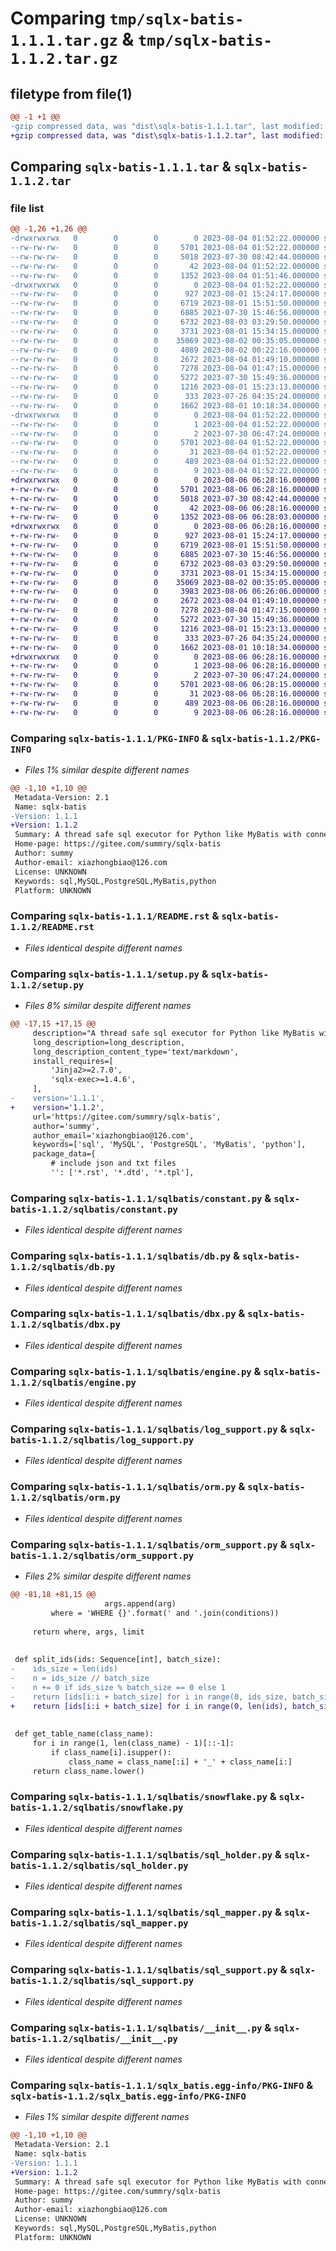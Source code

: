 # Comparing `tmp/sqlx-batis-1.1.1.tar.gz` & `tmp/sqlx-batis-1.1.2.tar.gz`

## filetype from file(1)

```diff
@@ -1 +1 @@
-gzip compressed data, was "dist\sqlx-batis-1.1.1.tar", last modified: Fri Aug  4 01:52:22 2023, max compression
+gzip compressed data, was "dist\sqlx-batis-1.1.2.tar", last modified: Sun Aug  6 06:28:16 2023, max compression
```

## Comparing `sqlx-batis-1.1.1.tar` & `sqlx-batis-1.1.2.tar`

### file list

```diff
@@ -1,26 +1,26 @@
-drwxrwxrwx   0        0        0        0 2023-08-04 01:52:22.000000 sqlx-batis-1.1.1/
--rw-rw-rw-   0        0        0     5701 2023-08-04 01:52:22.000000 sqlx-batis-1.1.1/PKG-INFO
--rw-rw-rw-   0        0        0     5018 2023-07-30 08:42:44.000000 sqlx-batis-1.1.1/README.rst
--rw-rw-rw-   0        0        0       42 2023-08-04 01:52:22.000000 sqlx-batis-1.1.1/setup.cfg
--rw-rw-rw-   0        0        0     1352 2023-08-04 01:51:46.000000 sqlx-batis-1.1.1/setup.py
-drwxrwxrwx   0        0        0        0 2023-08-04 01:52:22.000000 sqlx-batis-1.1.1/sqlbatis/
--rw-rw-rw-   0        0        0      927 2023-08-01 15:24:17.000000 sqlx-batis-1.1.1/sqlbatis/constant.py
--rw-rw-rw-   0        0        0     6719 2023-08-01 15:51:50.000000 sqlx-batis-1.1.1/sqlbatis/db.py
--rw-rw-rw-   0        0        0     6885 2023-07-30 15:46:56.000000 sqlx-batis-1.1.1/sqlbatis/dbx.py
--rw-rw-rw-   0        0        0     6732 2023-08-03 03:29:50.000000 sqlx-batis-1.1.1/sqlbatis/engine.py
--rw-rw-rw-   0        0        0     3731 2023-08-01 15:34:15.000000 sqlx-batis-1.1.1/sqlbatis/log_support.py
--rw-rw-rw-   0        0        0    35069 2023-08-02 00:35:05.000000 sqlx-batis-1.1.1/sqlbatis/orm.py
--rw-rw-rw-   0        0        0     4089 2023-08-02 00:22:16.000000 sqlx-batis-1.1.1/sqlbatis/orm_support.py
--rw-rw-rw-   0        0        0     2672 2023-08-04 01:49:10.000000 sqlx-batis-1.1.1/sqlbatis/snowflake.py
--rw-rw-rw-   0        0        0     7278 2023-08-04 01:47:15.000000 sqlx-batis-1.1.1/sqlbatis/sql_holder.py
--rw-rw-rw-   0        0        0     5272 2023-07-30 15:49:36.000000 sqlx-batis-1.1.1/sqlbatis/sql_mapper.py
--rw-rw-rw-   0        0        0     1216 2023-08-01 15:23:13.000000 sqlx-batis-1.1.1/sqlbatis/sql_support.py
--rw-rw-rw-   0        0        0      333 2023-07-26 04:35:24.000000 sqlx-batis-1.1.1/sqlbatis/support.py
--rw-rw-rw-   0        0        0     1662 2023-08-01 10:18:34.000000 sqlx-batis-1.1.1/sqlbatis/__init__.py
-drwxrwxrwx   0        0        0        0 2023-08-04 01:52:22.000000 sqlx-batis-1.1.1/sqlx_batis.egg-info/
--rw-rw-rw-   0        0        0        1 2023-08-04 01:52:22.000000 sqlx-batis-1.1.1/sqlx_batis.egg-info/dependency_links.txt
--rw-rw-rw-   0        0        0        2 2023-07-30 06:47:24.000000 sqlx-batis-1.1.1/sqlx_batis.egg-info/not-zip-safe
--rw-rw-rw-   0        0        0     5701 2023-08-04 01:52:22.000000 sqlx-batis-1.1.1/sqlx_batis.egg-info/PKG-INFO
--rw-rw-rw-   0        0        0       31 2023-08-04 01:52:22.000000 sqlx-batis-1.1.1/sqlx_batis.egg-info/requires.txt
--rw-rw-rw-   0        0        0      489 2023-08-04 01:52:22.000000 sqlx-batis-1.1.1/sqlx_batis.egg-info/SOURCES.txt
--rw-rw-rw-   0        0        0        9 2023-08-04 01:52:22.000000 sqlx-batis-1.1.1/sqlx_batis.egg-info/top_level.txt
+drwxrwxrwx   0        0        0        0 2023-08-06 06:28:16.000000 sqlx-batis-1.1.2/
+-rw-rw-rw-   0        0        0     5701 2023-08-06 06:28:16.000000 sqlx-batis-1.1.2/PKG-INFO
+-rw-rw-rw-   0        0        0     5018 2023-07-30 08:42:44.000000 sqlx-batis-1.1.2/README.rst
+-rw-rw-rw-   0        0        0       42 2023-08-06 06:28:16.000000 sqlx-batis-1.1.2/setup.cfg
+-rw-rw-rw-   0        0        0     1352 2023-08-06 06:28:03.000000 sqlx-batis-1.1.2/setup.py
+drwxrwxrwx   0        0        0        0 2023-08-06 06:28:16.000000 sqlx-batis-1.1.2/sqlbatis/
+-rw-rw-rw-   0        0        0      927 2023-08-01 15:24:17.000000 sqlx-batis-1.1.2/sqlbatis/constant.py
+-rw-rw-rw-   0        0        0     6719 2023-08-01 15:51:50.000000 sqlx-batis-1.1.2/sqlbatis/db.py
+-rw-rw-rw-   0        0        0     6885 2023-07-30 15:46:56.000000 sqlx-batis-1.1.2/sqlbatis/dbx.py
+-rw-rw-rw-   0        0        0     6732 2023-08-03 03:29:50.000000 sqlx-batis-1.1.2/sqlbatis/engine.py
+-rw-rw-rw-   0        0        0     3731 2023-08-01 15:34:15.000000 sqlx-batis-1.1.2/sqlbatis/log_support.py
+-rw-rw-rw-   0        0        0    35069 2023-08-02 00:35:05.000000 sqlx-batis-1.1.2/sqlbatis/orm.py
+-rw-rw-rw-   0        0        0     3983 2023-08-06 06:26:06.000000 sqlx-batis-1.1.2/sqlbatis/orm_support.py
+-rw-rw-rw-   0        0        0     2672 2023-08-04 01:49:10.000000 sqlx-batis-1.1.2/sqlbatis/snowflake.py
+-rw-rw-rw-   0        0        0     7278 2023-08-04 01:47:15.000000 sqlx-batis-1.1.2/sqlbatis/sql_holder.py
+-rw-rw-rw-   0        0        0     5272 2023-07-30 15:49:36.000000 sqlx-batis-1.1.2/sqlbatis/sql_mapper.py
+-rw-rw-rw-   0        0        0     1216 2023-08-01 15:23:13.000000 sqlx-batis-1.1.2/sqlbatis/sql_support.py
+-rw-rw-rw-   0        0        0      333 2023-07-26 04:35:24.000000 sqlx-batis-1.1.2/sqlbatis/support.py
+-rw-rw-rw-   0        0        0     1662 2023-08-01 10:18:34.000000 sqlx-batis-1.1.2/sqlbatis/__init__.py
+drwxrwxrwx   0        0        0        0 2023-08-06 06:28:16.000000 sqlx-batis-1.1.2/sqlx_batis.egg-info/
+-rw-rw-rw-   0        0        0        1 2023-08-06 06:28:16.000000 sqlx-batis-1.1.2/sqlx_batis.egg-info/dependency_links.txt
+-rw-rw-rw-   0        0        0        2 2023-07-30 06:47:24.000000 sqlx-batis-1.1.2/sqlx_batis.egg-info/not-zip-safe
+-rw-rw-rw-   0        0        0     5701 2023-08-06 06:28:15.000000 sqlx-batis-1.1.2/sqlx_batis.egg-info/PKG-INFO
+-rw-rw-rw-   0        0        0       31 2023-08-06 06:28:16.000000 sqlx-batis-1.1.2/sqlx_batis.egg-info/requires.txt
+-rw-rw-rw-   0        0        0      489 2023-08-06 06:28:16.000000 sqlx-batis-1.1.2/sqlx_batis.egg-info/SOURCES.txt
+-rw-rw-rw-   0        0        0        9 2023-08-06 06:28:16.000000 sqlx-batis-1.1.2/sqlx_batis.egg-info/top_level.txt
```

### Comparing `sqlx-batis-1.1.1/PKG-INFO` & `sqlx-batis-1.1.2/PKG-INFO`

 * *Files 1% similar despite different names*

```diff
@@ -1,10 +1,10 @@
 Metadata-Version: 2.1
 Name: sqlx-batis
-Version: 1.1.1
+Version: 1.1.2
 Summary: A thread safe sql executor for Python like MyBatis with connection pool. It helps you automatically manage database connections and transactions. It also provides ORM operations for single tables.
 Home-page: https://gitee.com/summry/sqlx-batis
 Author: summy
 Author-email: xiazhongbiao@126.com
 License: UNKNOWN
 Keywords: sql,MySQL,PostgreSQL,MyBatis,python
 Platform: UNKNOWN
```

### Comparing `sqlx-batis-1.1.1/README.rst` & `sqlx-batis-1.1.2/README.rst`

 * *Files identical despite different names*

### Comparing `sqlx-batis-1.1.1/setup.py` & `sqlx-batis-1.1.2/setup.py`

 * *Files 8% similar despite different names*

```diff
@@ -17,15 +17,15 @@
     description="A thread safe sql executor for Python like MyBatis with connection pool. It helps you automatically manage database connections and transactions. It also provides ORM operations for single tables.",
     long_description=long_description,
     long_description_content_type='text/markdown',
     install_requires=[
         'Jinja2>=2.7.0',
         'sqlx-exec>=1.4.6',
     ],
-    version='1.1.1',
+    version='1.1.2',
     url='https://gitee.com/summry/sqlx-batis',
     author='summy',
     author_email='xiazhongbiao@126.com',
     keywords=['sql', 'MySQL', 'PostgreSQL', 'MyBatis', 'python'],
     package_data={
         # include json and txt files
         '': ['*.rst', '*.dtd', '*.tpl'],
```

### Comparing `sqlx-batis-1.1.1/sqlbatis/constant.py` & `sqlx-batis-1.1.2/sqlbatis/constant.py`

 * *Files identical despite different names*

### Comparing `sqlx-batis-1.1.1/sqlbatis/db.py` & `sqlx-batis-1.1.2/sqlbatis/db.py`

 * *Files identical despite different names*

### Comparing `sqlx-batis-1.1.1/sqlbatis/dbx.py` & `sqlx-batis-1.1.2/sqlbatis/dbx.py`

 * *Files identical despite different names*

### Comparing `sqlx-batis-1.1.1/sqlbatis/engine.py` & `sqlx-batis-1.1.2/sqlbatis/engine.py`

 * *Files identical despite different names*

### Comparing `sqlx-batis-1.1.1/sqlbatis/log_support.py` & `sqlx-batis-1.1.2/sqlbatis/log_support.py`

 * *Files identical despite different names*

### Comparing `sqlx-batis-1.1.1/sqlbatis/orm.py` & `sqlx-batis-1.1.2/sqlbatis/orm.py`

 * *Files identical despite different names*

### Comparing `sqlx-batis-1.1.1/sqlbatis/orm_support.py` & `sqlx-batis-1.1.2/sqlbatis/orm_support.py`

 * *Files 2% similar despite different names*

```diff
@@ -81,18 +81,15 @@
                     args.append(arg)
         where = 'WHERE {}'.format(' and '.join(conditions))
 
     return where, args, limit
 
 
 def split_ids(ids: Sequence[int], batch_size):
-    ids_size = len(ids)
-    n = ids_size // batch_size
-    n += 0 if ids_size % batch_size == 0 else 1
-    return [ids[i:i + batch_size] for i in range(0, ids_size, batch_size)]
+    return [ids[i:i + batch_size] for i in range(0, len(ids), batch_size)]
 
 
 def get_table_name(class_name):
     for i in range(1, len(class_name) - 1)[::-1]:
         if class_name[i].isupper():
             class_name = class_name[:i] + '_' + class_name[i:]
     return class_name.lower()
```

### Comparing `sqlx-batis-1.1.1/sqlbatis/snowflake.py` & `sqlx-batis-1.1.2/sqlbatis/snowflake.py`

 * *Files identical despite different names*

### Comparing `sqlx-batis-1.1.1/sqlbatis/sql_holder.py` & `sqlx-batis-1.1.2/sqlbatis/sql_holder.py`

 * *Files identical despite different names*

### Comparing `sqlx-batis-1.1.1/sqlbatis/sql_mapper.py` & `sqlx-batis-1.1.2/sqlbatis/sql_mapper.py`

 * *Files identical despite different names*

### Comparing `sqlx-batis-1.1.1/sqlbatis/sql_support.py` & `sqlx-batis-1.1.2/sqlbatis/sql_support.py`

 * *Files identical despite different names*

### Comparing `sqlx-batis-1.1.1/sqlbatis/__init__.py` & `sqlx-batis-1.1.2/sqlbatis/__init__.py`

 * *Files identical despite different names*

### Comparing `sqlx-batis-1.1.1/sqlx_batis.egg-info/PKG-INFO` & `sqlx-batis-1.1.2/sqlx_batis.egg-info/PKG-INFO`

 * *Files 1% similar despite different names*

```diff
@@ -1,10 +1,10 @@
 Metadata-Version: 2.1
 Name: sqlx-batis
-Version: 1.1.1
+Version: 1.1.2
 Summary: A thread safe sql executor for Python like MyBatis with connection pool. It helps you automatically manage database connections and transactions. It also provides ORM operations for single tables.
 Home-page: https://gitee.com/summry/sqlx-batis
 Author: summy
 Author-email: xiazhongbiao@126.com
 License: UNKNOWN
 Keywords: sql,MySQL,PostgreSQL,MyBatis,python
 Platform: UNKNOWN
```

